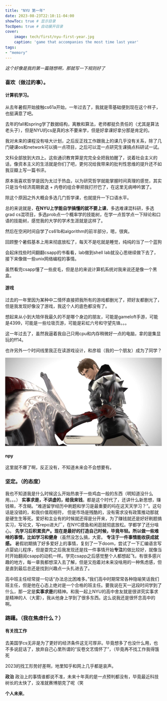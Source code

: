 ```yaml
---
title: "NYU 第一年"
date: 2023-08-23T22:10:11-04:00
showToc: true # 显示目录
TocOpen: true # 自动展开目录
cover:
    image: tech/first/nyu-first-year.jpg
    caption: 'game that accompanies the most time last year'
tags: 
- "memory"
---
```

*这个好像是我的第一篇随想啊，那就写一下规则好了*


### 喜欢（做过的事）。

#### 计算机学习。
从去年暑假开始接触cs61a开始，一年过去了，我就是零基础便到现在这个样子，也挺满意了吧。

去年的fall和spring学了数据结构，离散和算法，老师都挺负责任的（尤其是算法老头子），但是NYU的cs是真的水不要来学，但是好拿课好拿分那是肯定的。

我对未来的课程没有啥大计划，之后反正找工作跟我上的课几乎没有关系，除了几门硬课os和network可以搞一点项目，之后可以混一点研究生课搞点科研试一试。

文科全部放到大四上。这些通识教育算是完完全全把我拍醒了，说着社会主义的话，像资本主义的生活就是你们了吧，更何况给我带来的批判性思维的提升还不如我豆瓣上写一篇书评。

原本我喜欢哲学是因为太过于热血，以为研究哲学就能掌握时间真理的感觉，其实只是当今经济周期衰退 + 内卷的组合拳把我打拧巴了，在这里无病呻吟罢了。

除这个原因之外大概会多选几门哲学课，也就提升一下口语水平。

总的来说就是，**在NYU上学能自学搞懂的就不要上课**，多选难课混科研，多选grad cs混项目，多选prob点一个概率学的技能树，在学一点哲学点一下辩论和口语的技能树，感觉我的大学的学术生涯就是这样了。

然后在空闲时间自学了cs61b和algorithm的前半部分，嗯，很爽。

回顾整个暑假基本上用来彻底放松了，每天不是吃就是睡觉，纯纯的当了一个蓝狗

会起床找些时间翻翻csapp的书看看，lab做到shell lab就没心思继续做下去了，接下来像做一些unix网络编程的事情。

虽然看完csapp懂了一些皮毛，但是总的来说计算机系统对我来说还是像一个黑盒。

#### 游戏
过去的一年里因为某种中二情怀直接把我所有的游戏都删光了，把好友都删光了，但是我发现好像没了游戏，我这个人的底色都没有了。

想起来从小到大陪伴我最久的不是哪个身边的朋友，可能是gameloft手游，可能是4399，可能是一些垃圾页游，可能是彩虹六号和守望先锋。。。

这一年过去了，虽然我逼着我自己只用cpu和内存稍微好一点的电脑，拿的是集显玩的ff14。

也许另外一个时间线里我正在读游戏设计，和彦祖（我的一个朋友）成为了同学？ 

![](pic/0859be1fa3743eaa06e87891bec1653.jpg)

#### npy
这里就不爆了啊，反正没有，不知道未来会不会想要有。

### 坚定。（的态度）
我也不知道我是什么时候这么开始热衷于一些鸡血一般的东西（明知道没什么用。。。）
**实事求是，不讲虚的，给我来钱**。都是这个时代了，还讲什么新思想，赚钱嘛，不含糊。“难道留学经历中刷题和学习是最重要的吗在这天天学习？”。这句话是没错的，和我价值观相符，
但是市场是残酷的，没有需求没有政策推动那就是硬生生等死。爱好和主业有的时候就还得是分开来，为了赚钱就还是好好刷题搞实习，写论文，写repo进大厂，在NYC摸鱼和闲逛就彻底放松。学都学了还分啥心。
**先学习后积累资产。**现在是最好的打造自己时候，毕竟年轻。所以做一些难啃的事情，比如**学习和健身**（虽然没怎么搞，大雾。
**专注于一件事情能收获成就感。**
暑假初期搞了好多爱好上的事情，复刻了一下doom，尝试了一下汇编语言写点婴幼儿程序，但是耍完之后我发现还是找一件事情开始**专注**的做比较好，就像当时开始翻阅csapp的动机一样。学完csapp之后感觉整个人都想起飞，有很多感兴趣的地方，每一章我都想深入去了解，但是又抱着对未来没啥用的一种焦虑感，但是直到最后总还是找到兴趣点一头扎进去了。

高中班主任经常提一句话“办法总比困难多。”我们高中时期常常各种隐喻笑话我们班主任，但是他在心态上绝对是一个合格的班主任。要我说在天一这段时间学到了什么，那一定是**实事求是**的精神。和我一起上NYU的高中舍友就是很讲究实事求是精神的人（大雾），我从他身上学到了很多东西。这么说我还是很怀念高中的啊。

### 踌躇。（我在焦虑什么？）
#### **有关找工作**
去美国学cs无非是为了更好的经济条件这无可厚非。毕竟想多了也没什么用，也不多说屁话了，放弃自己心里所谓的“反卷文艺情怀了”，（毕竟再不找工作我得饿死

2023的找工形势好差啊，地里知乎和网上几乎都是哀声。

**政治**
政治上的事情谁都说不准，未来十年真的是一点预判都没有，毕竟最近科技树长的太快了，没准就赛博朋克了呢（笑

**个人未来**。
